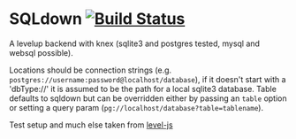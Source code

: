 SQLdown [![Build Status](https://travis-ci.org/calvinmetcalf/SQLdown.svg)](https://travis-ci.org/calvinmetcalf/SQLdown)
====

A levelup backend with knex (sqlite3 and postgres tested, mysql and websql possible).


Locations should be connection strings (e.g. `postgres://username:password@localhost/database`), if it doesn't start with a 'dbType://' it is assumed to be the path for a local sqlite3 database.  Table defaults to sqldown but can be overridden either by passing an `table` option or setting a query param (`pg://localhost/database?table=tablename`).


Test setup and much else taken from [level-js](https://github.com/maxogden/level.js)